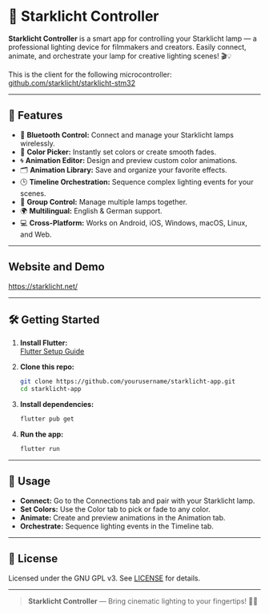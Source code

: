 # 🌟 Starklicht Controller

**Starklicht Controller** is a smart app for controlling your Starklicht lamp — a professional lighting device for filmmakers and creators. Easily connect, animate, and orchestrate your lamp for creative lighting scenes! 🎬💡

This is the client for the following microcontroller: [github.com/starklicht/starklicht-stm32](https://github.com/starklicht/starklicht-stm32)

---

## 🚀 Features

- 🔗 **Bluetooth Control:** Connect and manage your Starklicht lamps wirelessly.
- 🎨 **Color Picker:** Instantly set colors or create smooth fades.
- 🌀 **Animation Editor:** Design and preview custom color animations.
- 🗂️ **Animation Library:** Save and organize your favorite effects.
- 🕒 **Timeline Orchestration:** Sequence complex lighting events for your scenes.
- 👥 **Group Control:** Manage multiple lamps together.
- 🌍 **Multilingual:** English & German support.
- 💻 **Cross-Platform:** Works on Android, iOS, Windows, macOS, Linux, and Web.

---

## Website and Demo

https://starklicht.net/

---

## 🛠️ Getting Started

1. **Install Flutter:**  
   [Flutter Setup Guide](https://flutter.dev/docs/get-started/install)

2. **Clone this repo:**
   ```sh
   git clone https://github.com/yourusername/starklicht-app.git
   cd starklicht-app
   ```
3. **Install dependencies:**
   ```sh
   flutter pub get
   ```
4. **Run the app:**
   ```sh
   flutter run
   ```

---

## 📸 Usage

- **Connect:** Go to the Connections tab and pair with your Starklicht lamp.
- **Set Colors:** Use the Color tab to pick or fade to any color.
- **Animate:** Create and preview animations in the Animation tab.
- **Orchestrate:** Sequence lighting events in the Timeline tab.

---

## 📄 License

Licensed under the GNU GPL v3. See [LICENSE](LICENSE) for details.

---

> **Starklicht Controller** — Bring cinematic lighting to your fingertips! 🌈✨
